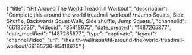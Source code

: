 {
    "title": "iFit Around The World Treadmill Workout",
    "description": "Complete this around the world treadmill workout! \nJump Squats, Side Shuffle, Backwards Squat Walk, Side shuffle, Jump Squats.",
    "channelid": "66185736",
    "videoid": "85418675",
    "date_created": "1487265877",
    "date_modified": "1487265877",
    "type": "captivate",
    "layout": "channelVideo",
    "url": "\/health-wellness\/ifit-around-the-world-treadmill-workout\/66185736-85418675"
}